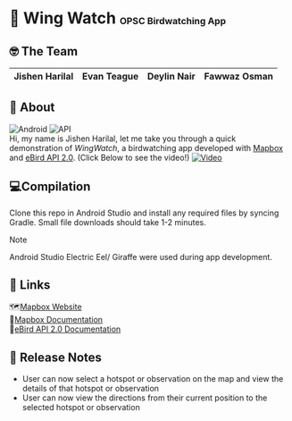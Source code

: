 # 🦆 Wing Watch <sup><sub><sub>OPSC Birdwatching App
## 🤓 The Team
|Jishen Harilal|Evan Teague|Deylin Nair|Fawwaz Osman|
|---|---|---|---|
## 💁 About
![Android](https://img.shields.io/badge/Android-v7.1.1(Nougat)-green) ![API](https://img.shields.io/badge/API-v25-yellow)  
Hi, my name is Jishen Harilal, let me take you through a quick demonstration of *WingWatch*, a birdwatching app developed with [Mapbox](https://www.mapbox.com/)  and [eBird API 2.0](https://documenter.getpostman.com/view/664302/S1ENwy59). (Click Below to see the video!)
[![Video](https://img.youtube.com/vi/hWf8AVWTMKs/maxresdefault.jpg)](https://youtu.be/hWf8AVWTMKs)
## 💻Compilation
Clone this repo in Android Studio and install any required files by syncing Gradle. Small file downloads should take 1-2 minutes.
>[!Note]
>Android Studio Electric Eel/ Giraffe were used during app development.
## 🔗 Links 
🗺️[Mapbox Website](https://www.mapbox.com/)  
📐[Mapbox Documentation](https://docs.mapbox.com/android/maps/guides/)  
🐧[eBird API 2.0 Documentation](https://documenter.getpostman.com/view/664302/S1ENwy59)
## 🔗 Release Notes
- User can now select a hotspot or observation on the map and view the details of that hotspot or observation
- User can now view the directions from their current position to the selected hotspot or observation
